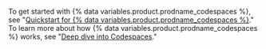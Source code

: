 To get started with {% data variables.product.prodname_codespaces %}, see "[Quickstart for {% data variables.product.prodname_codespaces %}](/codespaces/getting-started/quickstart)." To learn more about how {% data variables.product.prodname_codespaces %} works, see "[Deep dive into Codespaces](/codespaces/getting-started/deep-dive)."

